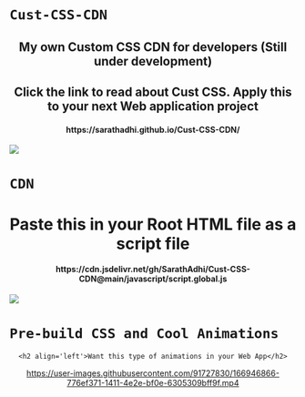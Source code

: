 # `Cust-CSS-CDN`

<div align="center">
    <h2>My own Custom CSS CDN for developers (Still under development)</h2>
    <h2>Click the link to read about Cust CSS. Apply this to your next Web application project</h2>
    <h4>https://sarathadhi.github.io/Cust-CSS-CDN/</h4>
</div>

![](https://user-images.githubusercontent.com/73097560/115834477-dbab4500-a447-11eb-908a-139a6edaec5c.gif)

# `CDN`

<div align="center">
    <h1>Paste this in your Root HTML file as a script file</h1>
    <h4>https://cdn.jsdelivr.net/gh/SarathAdhi/Cust-CSS-CDN@main/javascript/script.global.js</h4>
</div>

![](https://user-images.githubusercontent.com/73097560/115834477-dbab4500-a447-11eb-908a-139a6edaec5c.gif)

# `Pre-build CSS and Cool Animations`

<div align="center">



    <h2 align='left'>Want this type of animations in your Web App</h2>
    
https://user-images.githubusercontent.com/91727830/166946866-776ef371-1411-4e2e-bf0e-6305309bff9f.mp4

    
</div>
